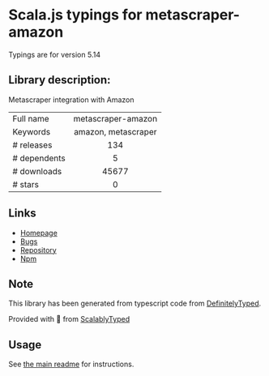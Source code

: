 
# Scala.js typings for metascraper-amazon

Typings are for version 5.14

## Library description:
Metascraper integration with Amazon

|                    |                 |
| ------------------ | :-------------: |
| Full name          | metascraper-amazon |
| Keywords           | amazon, metascraper |
| # releases         | 134 |
| # dependents       | 5 |
| # downloads        | 45677 |
| # stars            | 0 |

## Links
- [Homepage](https://nicedoc.io/microlinkhq/metascraper/packages/metascraper-amazon)
- [Bugs](https://github.com/microlinkhq/metascraper/issues)
- [Repository](https://github.com/microlinkhq/metascraper)
- [Npm](https://www.npmjs.com/package/metascraper-amazon)
    


## Note
This library has been generated from typescript code from [DefinitelyTyped](https://definitelytyped.org).

Provided with :purple_heart: from [ScalablyTyped](https://github.com/oyvindberg/ScalablyTyped)

## Usage
See [the main readme](../../readme.md) for instructions.


